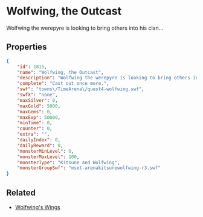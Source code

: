 # Wolfwing, the Outcast

Wolfwing the werepyre is looking to bring others into his clan...

## Properties

```json
{
    "id": 1815,
    "name": "Wolfwing, the Outcast",
    "description": "Wolfwing the werepyre is looking to bring others into his clan...",
    "complete": "Cast out once more.",
    "swf": "towns\/TimeArena\/quest4-wolfwing.swf",
    "swfX": "none",
    "maxSilver": 0,
    "maxGold": 5000,
    "maxGems": 0,
    "maxExp": 50000,
    "minTime": 0,
    "counter": 0,
    "extra": "",
    "dailyIndex": 0,
    "dailyReward": 0,
    "monsterMinLevel": 0,
    "monsterMaxLevel": 100,
    "monsterType": "Kitsune and Wolfwing",
    "monsterGroupSwf": "mset-arenakitsunewolfwing-r3.swf"
}
```

## Related

- [Wolfwing's Wings](../items/20207-wolfwing-s-wings.md)


